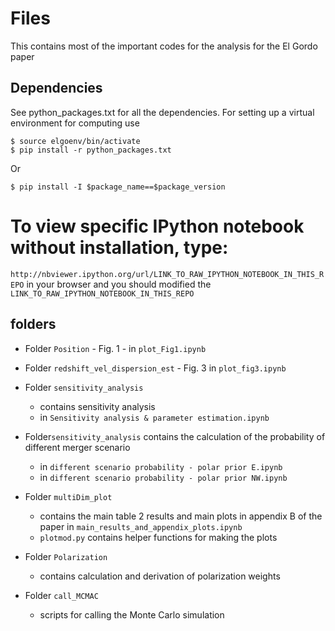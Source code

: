 # Files
This contains most of the important codes for the analysis for the El Gordo
paper

## Dependencies 
See python_packages.txt for all the dependencies.
For setting up a virtual environment for computing use

```
$ source elgoenv/bin/activate
$ pip install -r python_packages.txt 
```

Or 
```
$ pip install -I $package_name==$package_version 
```

# To view specific IPython notebook without installation, type:
`http://nbviewer.ipython.org/url/LINK_TO_RAW_IPYTHON_NOTEBOOK_IN_THIS_REPO` in
your browser and you should modified the `LINK_TO_RAW_IPYTHON_NOTEBOOK_IN_THIS_REPO`

## folders 
* Folder `Position` - Fig. 1 - in `plot_Fig1.ipynb` 
* Folder `redshift_vel_dispersion_est` - Fig. 3 in `plot_fig3.ipynb`
* Folder `sensitivity_analysis` 
	* contains sensitivity analysis  
    * in `Sensitivity analysis & parameter estimation.ipynb`
* Folder`sensitivity_analysis` contains the calculation of the probability of different merger scenario 
    * in `different scenario probability - polar prior E.ipynb`
    * in `different scenario probability - polar prior NW.ipynb`
 
* Folder `multiDim_plot`
	* contains the main table 2 results and main plots in appendix B of the paper
	in  `main_results_and_appendix_plots.ipynb`
  * `plotmod.py` contains helper functions for making the plots

* Folder `Polarization`
	* contains calculation and derivation of polarization weights 

* Folder `call_MCMAC` 
  * scripts for calling the Monte Carlo simulation  



